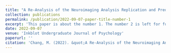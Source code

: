 ```yaml
---
title: "A Re-Analysis of the Neuroimaging Analysis Replication and Prediction Study: Absence of Amygdala Engagement During Value-Based Decision-Making"
collection: publications
permalink: /publication/2022-09-07-paper-title-number-1
excerpt: 'This paper is about the number 1. The number 2 is left for future work.'
date: 2022-09-07
venue: 'Inkblot Undergraduate Journal of Psychology'
paperurl: ''
citation: 'Chang, M. (2022). &quot;A Re-Analysis of the Neuroimaging Analysis Replication and Prediction Study: Absence of Amygdala Engagement During Value-Based Decision-Making Number 1.&quot; <i>Inkblot Undergraduate Journal of Psychology 1</i>. 11, 41-51.'
---
```


